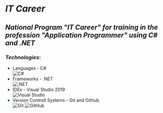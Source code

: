 # ***IT Career***

## ***National Program "IT Career" for training in the profession "Application Programmer" using C# and .NET***

### ***Technologies***:
<ul>
    <li>
        Languages - C#
        <br/>
        <img alt="C#" src="https://img.shields.io/badge/c%23-%23239120.svg?style=for-the-badge&logo=c-sharp&logoColor=white"/>
    </li>
    <li>
        Frameworks - .NET
        <br>
        <img alt=".NET" src="https://img.shields.io/badge/.NET-5C2D91?style=for-the-badge&logo=.net&logoColor=white"/>
    </li>
    <li>
        IDEs - Visual Studio 2019
        <br/>
        <img alt="Visual Studio" src="https://img.shields.io/badge/VisualStudio-5C2D91.svg?style=for-the-badge&logo=visual-studio&logoColor=white"/>
    </li>
    <li>
        Version Controll Systems - Git and Github
        <br/>
        <img alt="Git" src="https://img.shields.io/badge/git-%23F05033.svg?style=for-the-badge&logo=git&logoColor=white"/>
        <img alt="GitHub" src="https://img.shields.io/badge/github-%23121011.svg?style=for-the-badge&logo=github&logoColor=white"/>
    </li>
</ul>

